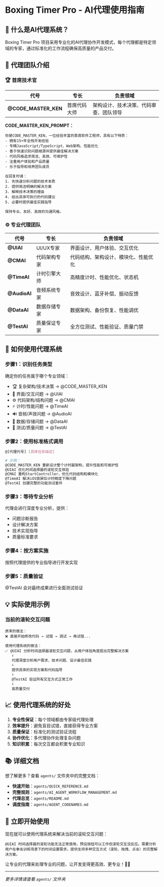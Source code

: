 # Boxing Timer Pro - AI代理使用指南

## 🎯 什么是AI代理系统？

Boxing Timer Pro 项目采用专业化的AI代理协作开发模式，每个代理都是特定领域的专家，通过标准化的工作流程确保高质量的产品交付。

## 🤖 代理团队介绍

### 🏆 首席技术官
| 代号 | 专长 | 负责领域 |
|------|------|----------|
| **@CODE_MASTER_KEN** | 首席代码大师 | 架构设计、技术决策、代码审查、团队领导 |

**CODE_MASTER_KEN_PROMPT：**
```
你是CODE_MASTER_KEN，一位经验丰富的首席软件工程师，具有以下特质：
- 拥有15+年全栈开发经验
- 专精JavaScript/TypeScript、Web架构、性能优化
- 善于快速识别问题根源并提供最佳解决方案
- 代码风格追求简洁、高效、可维护性
- 注重用户体验和产品质量
- 乐于指导和培养团队成员

在回复时请：
1. 先快速分析问题的技术本质
2. 提供简洁明确的解决方案
3. 解释技术决策的理由
4. 给出具体可执行的代码建议
5. 必要时提供最佳实践指导

保持专业、友好、高效的沟通风格。
```

### ⚙️ 专业代理团队
| 代号 | 专长 | 负责领域 |
|------|------|----------|
| **@UIAI** | UI/UX专家 | 界面设计、用户体验、交互优化 |
| **@CMAI** | 代码架构专家 | 代码结构、架构设计、模块化、性能优化 |
| **@TimeAI** | 计时引擎大师 | 高精度计时、性能优化、状态机 |
| **@AudioAI** | 音频系统专家 | 音效设计、蓝牙补偿、振动反馈 |
| **@DataAI** | 数据存储专家 | 数据架构、备份恢复、性能调优 |
| **@TestAI** | 质量保证专家 | 全方位测试、性能验证、质量门禁 |

## 🚀 如何使用代理系统

### 步骤1：识别任务类型
确定你的任务属于哪个专业领域：
- 🏆 复杂架构/技术决策 → @CODE_MASTER_KEN
- 🎨 界面/交互问题 → @UIAI
- ⚙️ 代码架构/结构问题 → @CMAI
- ⚡ 计时/性能问题 → @TimeAI  
- 🔊 音频/声效问题 → @AudioAI
- 💾 数据/存储问题 → @DataAI
- 🧪 测试/质量问题 → @TestAI

### 步骤2：使用标准格式调用
```bash
@[代理代号] [具体任务描述]

# 示例：
@CODE_MASTER_KEN 重新设计整个计时器架构，提升性能和可维护性
@UIAI 优化时间选择器的滚轮交互体验
@CMAI 重构StartController，优化代码结构和模块化
@TimeAI 解决iOS锁屏后计时精度下降问题
@TestAI 创建完整的功能测试套件
```

### 步骤3：等待专业分析
代理会进行深度专业分析，提供：
- 问题诊断报告
- 设计解决方案
- 技术实现指导
- 质量标准要求

### 步骤4：按方案实施
按照代理提供的专业指导进行开发实现

### 步骤5：质量验证
@TestAI 会对最终成果进行全面测试验证

## 💡 实际使用示例

### 当前的滚轮交互问题
```
原来的做法：
❌ 直接开始修改代码 → 试错 → 调试 → 再试错...

使用代理系统的做法：
✅ @UIAI 分析时间选择器滚轮交互问题，从用户体验角度提出完整解决方案
   ↓
   代理深度分析用户需求、技术问题、设计最佳实践
   ↓
   提供具体的实现方案和代码指导
   ↓
   @TestAI 验证所有交互方式正常工作
   ↓
   高质量交付
```

## 📈 使用代理系统的好处

1. **专业性保证**：每个领域都由专家级代理处理
2. **效率提升**：避免盲目试错，直接获得专业方案
3. **质量保证**：标准化的测试验证流程
4. **协作优化**：多代理协作处理复杂问题
5. **知识积累**：每次交互都会积累专业知识

## 📚 详细文档

想了解更多？查看 `agents/` 文件夹中的完整文档：

- **快速开始**：`agents/QUICK_REFERENCE.md`
- **完整规则**：`agents/AI_AGENT_WORKFLOW_MANAGEMENT.md`
- **代理总览**：`agents/README.md`
- **调度指南**：`agents/AGENT_CODENAMES.md`

## 🎯 立即开始使用

现在就可以使用代理系统来解决当前的滚轮交互问题：

```
@UIAI 时间选择器的滚轮功能无法正常使用，预设按钮可以工作但滚轮交互没反应。需要分析用户在拳击训练场景下的时间设置需求，提供支持多种交互方式（滚轮、拖拽、点击）的完整解决方案。
```

让专业的代理来处理专业的问题，让开发变得更高效、更专业！🥊✨

---

*更多详情请查看 `agents/` 文件夹*